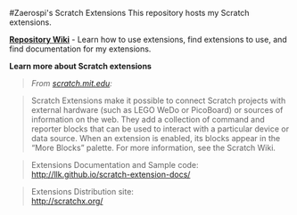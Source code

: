 #Zaerospi's Scratch Extensions
This repository hosts my Scratch extensions.  

[**Repository Wiki**](https://github.com/Zaerospi/scratchx/wiki) - Learn how to use extensions, find extensions to use, and find documentation for my extensions.  

**Learn more about Scratch extensions**
>*From [scratch.mit.edu](https://scratch.mit.edu/):*  

>Scratch Extensions make it possible to connect Scratch projects with external hardware (such as LEGO WeDo or PicoBoard) or sources of information on the web. They add a collection of command and reporter blocks that can be used to interact with a particular device or data source. When an extension is enabled, its blocks appear in the “More Blocks” palette.  For more information, see the Scratch Wiki.  

>Extensions Documentation and Sample code:  
http://llk.github.io/scratch-extension-docs/  

>Extensions Distribution site:  
http://scratchx.org/

